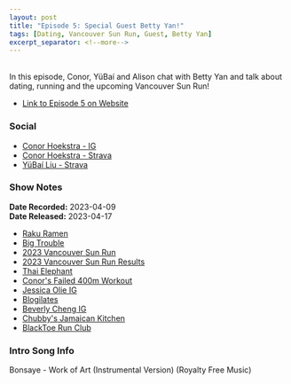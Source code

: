 ```yaml
---
layout: post
title: "Episode 5: Special Guest Betty Yan!"
tags: [Dating, Vancouver Sun Run, Guest, Betty Yan]
excerpt_separator: <!--more-->
---
```


<div id="buzzsprout-player-12671771"></div><script src="https://www.buzzsprout.com/2138032/12671771-episode-5-special-guest-betty-yan.js?container_id=buzzsprout-player-12671771&player=small" type="text/javascript" charset="utf-8"></script>

<br>In this episode, Conor, YüBaí and Alison chat with Betty Yan and talk about dating, running and the upcoming Vancouver Sun Run!
 
<!--more-->

* [Link to Episode 5 on Website](https://r4podcast.com/2023/04/17/Episode-5.html)

### Social
 
* [Conor Hoekstra - IG](https://www.instagram.com/conorhoekstra/)
* [Conor Hoekstra - Strava](https://www.strava.com/athletes/59373430)
* [YüBaí Liu - Strava](https://www.strava.com/athletes/102365031)

### Show Notes
 
**Date Recorded:** 2023-04-09 <br>
**Date Released:** 2023-04-17

* [Raku Ramen](https://rakunyc.com/)
* [Big Trouble](https://bigtrouble.ca/)
* [2023 Vancouver Sun Run](https://www.vancouversunrun.com/)
* [2023 Vancouver Sun Run Results](https://www.sportstats.ca/display-results.xhtml?raceid=118162)
* [Thai Elephant](https://thaielephant.ca/thaielephant/home/)
* [Conor's Failed 400m Workout](https://www.strava.com/activities/8814630529)
* [Jessica Olie IG](https://www.instagram.com/jessicaolie/?hl=en)
* [Blogilates](https://www.blogilates.com/)
* [Beverly Cheng IG](https://www.instagram.com/beverleycheng/?hl=en)
* [Chubby's Jamaican Kitchen](https://chubbysjamaican.com/)
* [BlackToe Run Club](https://www.instagram.com/blacktoerunning)

### Intro Song Info
 
Bonsaye - Work of Art (Instrumental Version) (Royalty Free Music)
